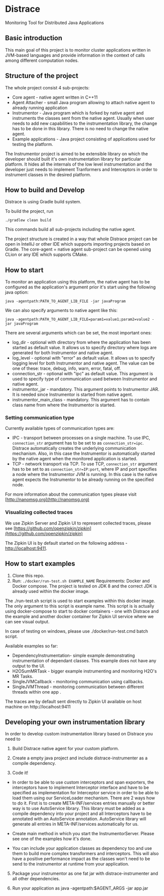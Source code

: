 # Distrace
Monitoring Tool for Distributed Java Applications

## Basic introduction
This main goal of this project is to monitor cluster applications written in JVM-based languages and provide information
in the context of calls among different computation nodes.


## Structure of the project
The whole project consist 4 sub-projects:

* Core agent - native agent written in C++11
* Agent Attacher - small Java program allowing to attach native agent to already running application
* Instrumentor - Java program which is forked by native agent and instruments the classes sent from the native agent. 
Usually when user needs to add new capabilities to the instrumentation library, the change has to be done in this library. There 
is no need to change the native agent.
* Example applications - Java project consisting of applications used for testing the platform.

The Instrumentor project is aimed to be extensible library on which the developer should built it's own instrumentation
library for particular platform. It hides all the internals of the low level instrumentation
 and the developer just needs to implement Tranformers and Interceptors in order to instrument classes in the desired platform.

## How to build and Develop
Distrace is using Gradle build system. 

To build the project, run
```
./gradlew clean build
```
This commands build all sub-projects including the native agent.

The project structure is created in a way that whole Distrace project can be open in IntelliJ or other IDE which supports
importing projects based on Gradle. The core-agent = native agent sub-project can be opened using CLion or any IDE which
supports CMake.

## How to start
To monitor an application using this platform, the native agent has to be configured as the application's argument
 prior it's start using the following java option:

```
java -agentpath:PATH_TO_AGENT_LIB_FILE -jar javaProgram
```

We can also specify arguments to native agent like this:
```
java -agentpath:PATH_TO_AGENT_LIB_FILE=param1=value1;param2=value2 -jar javaProgram
```

There are several arguments which can be set, the most important ones:

* log_dir - optional with directory from where the application has been started as default value. It allows us to specify directory
 where logs are generated for both Instrumentor and native agent.
* log_level - optional with "error" as default value.  It allows us to specify logging level for both Instrumentor and native agent. The value can be one
of these: trace, debug, info, warn, error, fatal, off.
* connection_str - optional with "ipc" as default value. This argument is used to specify type of communication used between Instrumentor and native agent.
* instrumentor_jar - mandatory. This argument points to Instrumentor JAR. It is needed since Instrumentor is started from
native agent.
* instrumentor_main_class - mandatory. This argument has to contain class name from where the Instrumentor is started.

### Setting communication type
Currently available types of communication types are:

* IPC - transport between processes on a single machine. To use IPC, `connection_str` argument has to be set to as
`connection_str=ipc`.  Distrace automatically creates the underlying communication mechanism. Also, in this case the
 Instrumentor is automatically started by the native agent when the monitored application is started.
* TCP - network transport via TCP. 
To use TCP, `connection_str` argument has to be set to as `connection_str=IP:port`, where IP and port
specifies a node where the Instrumentor JVM is running. In this case is the native agent expects the Instrumentor to be
already running on the specified node.

For more information about the communication types please visit [http://nanomsg.org](http://nanomsg.org)

### Visualizing collected traces
We use Zipkin Server and Zipkin UI to represent collected traces, please see [https://github.com/openzipkin/zipkin](https://github.com/openzipkin/zipkin)

The Zipkin UI is by default started on the following address - [http://localhost:9411](http://localhost:9411).

## How to start examples
1) Clone this repo.
2) Run: `./docker/run-test.sh EXAMPLE_NAME`
Requirements: Docker and Docker compose. The project is tested on JDK 8 and the correct JDK is already used within the docker image.

The ./run-test.sh script is used to start examples within this docker image. The
only argument to this script is example name.  This script is is actually using docker-compose to start 
to docker containers - one with Distrace and the example and another docker container for Zipkin UI service
where we can see visual output.

In case of testing on windows, please use ./docker/run-test.cmd batch script.

Available examples so far:

* DependencyInstrumentation- simple example demonstrating instrumentation of dependant classes. This example does not have any output to the UI.
* H2OSumMRTask  - bigger example instrumenting and monitoring H2O's MR Tasks.
* SingleJVMCallback - monitoring communication using callbacks.
* SingleJVMThread - monitoring communication between different threads within one app .

The traces are by default sent directly to Zipkin UI available on host machine on http://localhost:9411

## Developing your own instrumentation library

In order to develop custom instrumentation library based on Distrace you need to

1) Build Distrace native agent for your custom platform.

2) Create a empty java project and include distrace-instrumenter as a compile dependency.

3) Code it!
-  In order to be able to use custom interceptors and span exporters, the interceptors have to implement Interceptor interface and
   have to be specified as implementation for Interceptor service in order to be able to load them using our
   ServiceLoader mechanism.
     There are 2 ways how to do it. First is to create META-INF/services entries manually or better way
   is to use AutoService library. This library must be added as a compile dependency into your project and all
   Interceptors have to be annotated with an AutoService annotation. AutoService library will generate all entries in META-INF/services automatically
   for us.
   
-  Create main method in which you start the InstrumentorServer. Please see one of the examples how it's done.
      
-  You can include your application classes as dependency too and use them to build more complex transformers 
   and interceptors. This will also have a positive performance impact as the classes won't need to be send to the instrumentor at runtime from your application. 

5) Package your instrumentor as one fat jar with distrace-instrumenter and all other dependencies.

6) Run your application as
java -agentpath:$AGENT_ARGS -jar app.jar


